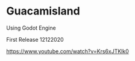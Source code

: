 # Guacamisland

Using Godot Engine

First Release 12122020

https://www.youtube.com/watch?v=Krs6xJTKlk0
